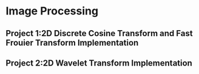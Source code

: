 # Image Processing

## Project 1:2D Discrete Cosine Transform and Fast Frouier Transform Implementation

## Project 2:2D Wavelet Transform Implementation

